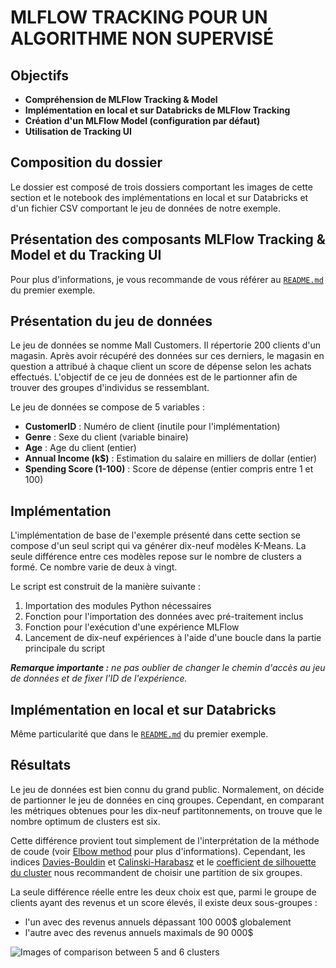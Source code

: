 MLFLOW TRACKING POUR UN ALGORITHME NON SUPERVISÉ
================================================


Objectifs
---------

* **Compréhension de MLFlow Tracking & Model**
* **Implémentation en local et sur Databricks de MLFlow Tracking**
* **Création d'un MLFlow Model (configuration par défaut)**
* **Utilisation de Tracking UI**

Composition du dossier
----------------------

Le dossier est composé de trois dossiers comportant les images de cette section et le notebook des implémentations en local et sur Databricks et d'un fichier CSV comportant le jeu de données de notre exemple.

Présentation des composants MLFlow Tracking & Model et du Tracking UI
---------------------------------------------------------------------

Pour plus d'informations, je vous recommande de vous référer au [`README.md`](https://github.com/StevanStanovic/mlflow/blob/master/1%20-%20MLFlow%20Tracking%20pour%20un%20algorithme%20supervis%C3%A9/README.md) du premier exemple.

Présentation du jeu de données
------------------------------

Le jeu de données se nomme Mall Customers. Il répertorie 200 clients d'un magasin. Après avoir récupéré des données sur ces derniers, le magasin en question a attribué à chaque client un score de dépense selon les achats effectués. L'objectif de ce jeu de données est de le partionner afin de trouver des groupes d'individus se ressemblant.

Le jeu de données se compose de 5 variables :
* **CustomerID** : Numéro de client (inutile pour l'implémentation)
* **Genre** : Sexe du client (variable binaire)
* **Age** : Age du client (entier)
* **Annual Income (k$)** : Estimation du salaire en milliers de dollar (entier)
* **Spending Score (1-100)** : Score de dépense (entier compris entre 1 et 100)

Implémentation
--------------

L'implémentation de base de l'exemple présenté dans cette section se compose d'un seul script qui va générer dix-neuf modèles K-Means. La seule différence entre ces modèles repose sur le nombre de clusters a formé. Ce nombre varie de deux à vingt.

Le script est construit de la manière suivante :
1. Importation des modules Python nécessaires
2. Fonction pour l'importation des données avec pré-traitement inclus
3. Fonction pour l'exécution d'une expérience MLFlow
4. Lancement de dix-neuf expériences à l'aide d'une boucle dans la partie principale du script

***Remarque importante :** ne pas oublier de changer le chemin d'accès au jeu de données et de fixer l'ID de l'expérience.* 

Implémentation en local et sur Databricks
-----------------------------------------

Même particularité que dans le [`README.md`](https://github.com/StevanStanovic/mlflow/blob/master/1%20-%20MLFlow%20Tracking%20pour%20un%20algorithme%20supervis%C3%A9/README.md) du premier exemple.

Résultats
---------

Le jeu de données est bien connu du grand public. Normalement, on décide de partionner le jeu de données en cinq groupes. Cependant, en comparant les métriques obtenues pour les dix-neuf partitonnements, on trouve que le nombre optimum de clusters est six.

Cette différence provient tout simplement de l'interprétation de la méthode de coude (voir [Elbow method](https://en.wikipedia.org/wiki/Elbow_method_(clustering)) pour plus d'informations). Cependant, les indices [Davies-Bouldin](https://fr.wikipedia.org/wiki/Indice_de_Davies-Bouldin) et [Calinski-Harabasz](https://fr.wikipedia.org/wiki/Indice_de_Calinski-Harabasz) et le [coefficient de silhouette du cluster](https://fr.wikipedia.org/wiki/Silhouette_(clustering)) nous recommandent de choisir une partition de six groupes.

La seule différence réelle entre les deux choix est que, parmi le groupe de clients ayant des revenus et un score élevés, il existe deux sous-groupes :
* l'un avec des revenus annuels dépassant 100 000$ globalement
* l'autre avec des revenus annuels maximals de 90 000$

![Images of comparison between 5 and 6 clusters](Images/Comparison_between_5_and_6_clusters.png)
